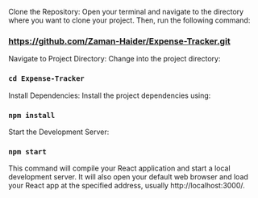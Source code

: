 Clone the Repository:
Open your terminal and navigate to the directory where you want to clone your project. Then, run the following command:
### https://github.com/Zaman-Haider/Expense-Tracker.git


Navigate to Project Directory:
Change into the project directory:
### `cd Expense-Tracker`


Install Dependencies:
Install the project dependencies using:
### `npm install`


Start the Development Server:
### `npm start`
This command will compile your React application and start a local development server. It will also open your default web browser and load your React app at the specified address, usually http://localhost:3000/.
